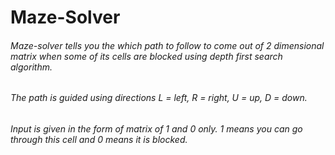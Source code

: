 # Maze-Solver
###### Maze-solver tells you the which path to follow to come out of 2 dimensional matrix when some of its cells are blocked using depth first search algorithm.
###### The path is guided using directions L = left, R = right, U = up, D = down.
###### Input is given in the form of matrix of 1 and 0 only. 1 means you can go through this cell and 0 means it is blocked.
